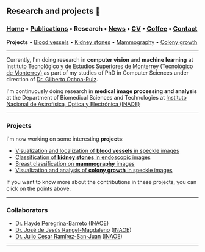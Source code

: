## Research and projects 📓
###  [Home](/index) • [Publications](/publications) • Research • [News](/news) • [CV](/brief_cv) • [Coffee](/coffee) • [Contact](/contact)
**Projects** • [Blood vessels](/bloodvessels) • [Kidney stones](/kidneystones) • [Mammography](/mammography) • [Colony growth](/colonygrowth)

--- 

Currently, I'm doing research in **computer vision** and **machine learning** at [Instituto Tecnológico y de Estudios Superiores de Monterrey (Tecnológico de Monterrey)](https://tec.mx/es)  as part of my studies of PhD in Computer Sciences under direction of [Dr. Gilberto Ochoa-Ruiz](https://scholar.google.com/citations?user=DDtiliwAAAAJ&hl=en). 

I'm continuously doing research in **medical image processing and analysis** at the Department of Biomedical Sciences and Technologies at [Instituto Nacional de Astrofísica, Óptica y Electrónica (INAOE)](https://www.inaoep.mx)
  
---
  
### Projects


I'm now working on some interesting **projects**:
*  [Visualization and localization of **blood vessels** in speckle images](/bloodvessels)
*  [Classification of **kidney stones** in endoscopic images](/kidneystones)
*  [Breast classification on **mammography** images](/mammography)
*  [Visualization and analysis of **colony growth** in speckle images](/colonygrowth)

If you want to know more about the contributions in these projects, you can click on the points above.

---

### Collaborators

* [Dr. Hayde Peregrina-Barreto](https://scholar.google.com/citations?user=Wh2blp0AAAAJ&hl=en) ([INAOE](https://www.inaoep.mx))
* [Dr. José de Jesús Rangel-Magdaleno](https://scholar.google.com/citations?user=aBNkfEsAAAAJ&hl=en) ([INAOE](https://www.inaoep.mx))
* [Dr. Julio Cesar Ramírez-San-Juan](https://scholar.google.com/citations?user=xN03bqgAAAAJ&hl=en) ([INAOE](https://www.inaoep.mx))




---

